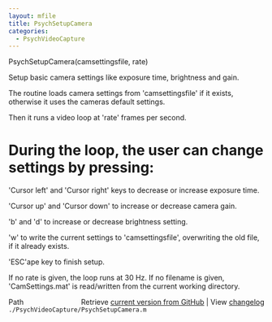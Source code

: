 ```yaml
---
layout: mfile
title: PsychSetupCamera
categories:
  - PsychVideoCapture
---
```


PsychSetupCamera\(camsettingsfile, rate\)

Setup basic camera settings like exposure time, brightness and gain.

The routine loads camera settings from 'camsettingsfile' if it
exists, otherwise it uses the cameras default settings.

Then it runs a video loop at 'rate' frames per second.

# During the loop, the user can change settings by pressing:

'Cursor left' and 'Cursor right' keys to decrease or increase
exposure time.

'Cursor up' and 'Cursor down' to increase or decrease camera gain.

'b' and 'd' to increase or decrease brightness setting.

'w' to write the current settings to 'camsettingsfile', overwriting
the old file, if it already exists.

'ESC'ape key to finish setup.

If no rate is given, the loop runs at 30 Hz.
If no filename is given, 'CamSettings.mat' is read/written from
the current working directory.


<div class="code_header" style="text-align:right;">
  <span style="float:left;">Path&nbsp;&nbsp;</span> <span class="counter">Retrieve <a href=
  "https://raw.github.com/Psychtoolbox-3/Psychtoolbox-3/beta/./PsychVideoCapture/PsychSetupCamera.m">current version from GitHub</a> | View <a href=
  "https://github.com/Psychtoolbox-3/Psychtoolbox-3/commits/beta/./PsychVideoCapture/PsychSetupCamera.m">changelog</a></span>
</div>
<div class="code">
  <code>./PsychVideoCapture/PsychSetupCamera.m</code>
</div>
